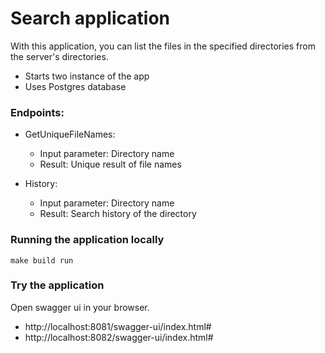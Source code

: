 # Search application

With this application, you can list the files in the specified directories from the server's directories.

* Starts two instance of the app
* Uses Postgres database

### Endpoints:

* GetUniqueFileNames:
  * Input parameter: Directory name
  * Result: Unique result of file names

* History:
  * Input parameter: Directory name
  * Result: Search history of the directory

### Running the application locally

```shell
make build run
```

### Try the application

Open swagger ui in your browser.

* http://localhost:8081/swagger-ui/index.html#
* http://localhost:8082/swagger-ui/index.html#

